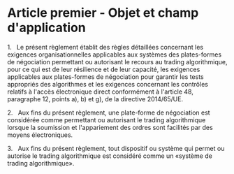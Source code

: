 # Article premier - Objet et champ d'application


1.   Le présent règlement établit des règles détaillées concernant les exigences organisationnelles applicables aux systèmes des plates-formes de négociation permettant ou autorisant le recours au trading algorithmique, pour ce qui est de leur résilience et de leur capacité, les exigences applicables aux plates-formes de négociation pour garantir les tests appropriés des algorithmes et les exigences concernant les contrôles relatifs à l'accès électronique direct conformément à l'article 48, paragraphe 12, points a), b) et g), de la directive 2014/65/UE.

2.   Aux fins du présent règlement, une plate-forme de négociation est considérée comme permettant ou autorisant le trading algorithmique lorsque la soumission et l'appariement des ordres sont facilités par des moyens électroniques.

3.   Aux fins du présent règlement, tout dispositif ou système qui permet ou autorise le trading algorithmique est considéré comme un «système de trading algorithmique».
